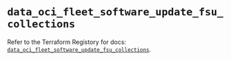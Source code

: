 # `data_oci_fleet_software_update_fsu_collections`

Refer to the Terraform Registory for docs: [`data_oci_fleet_software_update_fsu_collections`](https://registry.terraform.io/providers/oracle/oci/6.18.0/docs/data-sources/fleet_software_update_fsu_collections).
